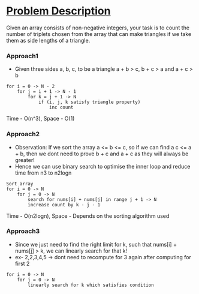 # [Problem Description](https://leetcode.com/problems/valid-triangle-number/)

Given an array consists of non-negative integers, your task is to count the number of triplets chosen from the array that can make triangles if we take them as side lengths of a triangle.

### Approach1

- Given three sides a, b, c, to be a triangle a + b > c, b + c > a and a + c > b

```
for i = 0 -> N - 2
    for j = i + 1 -> N - 1
        for k = j + 1 -> N
            if (i, j, k satisfy triangle property)
                inc count
```

Time - O(n^3), Space - O(1)

### Approach2

- Observation: If we sort the array a <= b <= c, so if we can find a c <= a + b, then we dont need to prove b + c and a + c as they will always be greater!
- Hence we can use binary search to optimise the inner loop and reduce time from n3 to n2logn

```
Sort array
for i = 0 -> N
    for j = 0 -> N
        search for nums[i] + nums[j] in range j + 1 -> N
        increase count by k - j - 1
```

Time - O(n2logn), Space - Depends on the sorting algorithm used

### Approach3

- Since we just need to find the right limit for k, such that nums[i] + nums[j] > k,
we can linearly search for that k!
- ex- 2,2,3,4,5 -> dont need to recompute for 3 again after computing for first 2

```
for i = 0 -> N
    for j = 0 -> N
        linearly search for k which satisfies condition
```